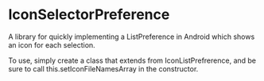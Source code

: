 # IconSelectorPreference

A library for quickly implementing a ListPreference in Android which shows an icon for each selection.


To use, simply create a class that extends from IconListPrefrerence, and be sure to call this.setIconFileNamesArray in the constructor.
